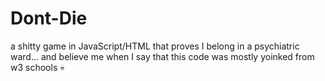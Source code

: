 # Dont-Die
a shitty game in JavaScript/HTML that proves I belong in a psychiatric ward... and believe me when I say that this code was mostly yoinked from w3 schools 💀
